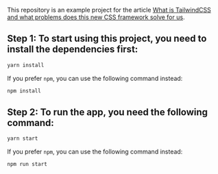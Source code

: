 This repository is an example project for the article [What is TailwindCSS and what problems does this new CSS framework solve for us](https://www.nirmalyaghosh.com/blog/what-is-tailwind-css-and-what-problems-does-this-new-css-framework-solve-for-us).

## Step 1: To start using this project, you need to install the dependencies first:

```bash
yarn install
```

If you prefer `npm`, you can use the following command instead:

```bash
npm install
```

## Step 2: To run the app, you need the following command:

```bash
yarn start
```

If you prefer `npm`, you can use the following command instead:

```bash
npm run start
```
